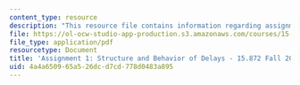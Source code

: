 ```yaml
---
content_type: resource
description: "This resource file contains information regarding assignment 1\r\n"
file: https://ol-ocw-studio-app-production.s3.amazonaws.com/courses/15-872-system-dynamics-ii-fall-2013/4a4a650965a526dcd7cd778d0483a895_MIT15_872F13_ass1.pdf
file_type: application/pdf
resourcetype: Document
title: 'Assignment 1: Structure and Behavior of Delays - 15.872 Fall 2013'
uid: 4a4a6509-65a5-26dc-d7cd-778d0483a895
---
```

